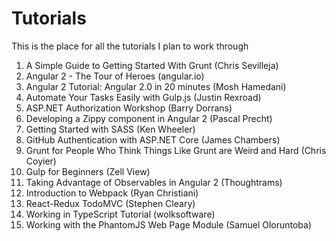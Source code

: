 # Tutorials

This is the place for all the tutorials I plan to work through

1. A Simple Guide to Getting Started With Grunt (Chris Sevilleja)
2. Angular 2 - The Tour of Heroes (angular.io)
3. Angular 2 Tutorial: Angular 2.0 in 20 minutes (Mosh Hamedani)
4. Automate Your Tasks Easily with Gulp.js (Justin Rexroad)
5. ASP.NET Authorization Workshop (Barry Dorrans)
6. Developing a Zippy component in Angular 2 (Pascal Precht)
7. Getting Started with SASS (Ken Wheeler)
8. GitHub Authentication with ASP.NET Core (James Chambers)
9. Grunt for People Who Think Things Like Grunt are Weird and Hard (Chris Coyier)
10. Gulp for Beginners (Zell View)
11. Taking Advantage of Observables in Angular 2 (Thoughtrams)
12. Introduction to Webpack (Ryan Christiani)
13. React-Redux TodoMVC (Stephen Cleary)
14. Working in TypeScript Tutorial (wolksoftware)
15. Working with the PhantomJS Web Page Module (Samuel Oloruntoba)